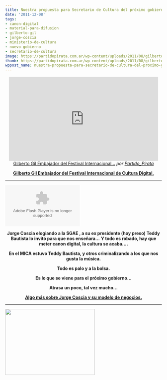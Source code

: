 ```yaml
---
title: Nuestra propuesta para Secretario de Cultura del próximo gobierno....
date: '2011-12-08'
tags:
- canon-digital
- material-para-difusion
- gilberto-gil
- jorge-coscia
- ministerio-de-cultura
- nuevo-gobierno
- secretario-de-cultura
image: https://partidopirata.com.ar/wp-content/uploads/2011/08/gilbertogil.jpg
thumb: https://partidopirata.com.ar/wp-content/uploads/2011/08/gilbertogil-150x150.jpg
wppost_name: nuestra-propuesta-para-secretario-de-cultura-del-proximo-gobierno
---
```


<p style="text-align: center;"><iframe src="http://www.dailymotion.com/embed/video/xmuxbd_gilberto-gilembajador-del-festival-internacional-culturadigital-br-ministro-de-cultura-argentino-no_news" frameborder="0" width="480" height="270"></iframe>
<a href="http://www.dailymotion.com/video/xmuxbd_gilberto-gilembajador-del-festival-internacional-culturadigital-br-ministro-de-cultura-argentino-no_news" target="_blank">Gilberto Gil Embajador del Festival Internacional...</a> <em>por <a href="http://www.dailymotion.com/Partido_Pirata" target="_blank">Partido_Pirata</a></em></p>
<p style="text-align: center;"><strong><a href="http://culturadigital.org.br/2011/11/gilberto-gil-e-o-embaixador-do-festival-internacional-culturadigital-br/" target="_blank">Gilberto Gil Embajador del Festival Internacional de Cultura Digital.</a></strong></p>


<hr />

<object id="player635554" width="240" height="133" classid="clsid:d27cdb6e-ae6d-11cf-96b8-444553540000" codebase="http://download.macromedia.com/pub/shockwave/cabs/flash/swflash.cab#version=6,0,40,0"><param name="AllowScriptAccess" value="always" /><param name="allowFullScreen" value="true" /><param name="wmode" value="transparent" /><param name="src" value="http://www.ivoox.com/playerivoox_ee_635554_1.html" /><param name="allowfullscreen" value="true" /><param name="allowscriptaccess" value="always" /><embed id="player635554" width="240" height="133" type="application/x-shockwave-flash" src="http://www.ivoox.com/playerivoox_ee_635554_1.html" AllowScriptAccess="always" allowFullScreen="true" wmode="transparent" allowfullscreen="true" allowscriptaccess="always" /></object>
<p style="text-align: center;"><strong>Jorge Coscia elogiando a la SGAE , a su ex presidente (hoy preso) Teddy Bautista lo invitó para que nos enseñara...</strong>
<strong> Y todo es robado, hay que meter canon digital, la cultura se acaba....</strong></p>
<p style="text-align: center;"><strong>En el MICA estuvo Teddy Bautista, y otros criminalizando a los que nos gusta la música.</strong></p>
<p style="text-align: center;"><strong>Todo es palo y a la bolsa.</strong></p>
<p style="text-align: center;"><strong>Es lo que se viene para el próximo gobierno...</strong></p>
<p style="text-align: center;"><strong>Atrasa un poco, tal vez mucho...</strong></p>
<p style="text-align: center;"><strong><a href="https://partidopirata.com.ar/872/jorge-coscia-secretario-de-cultura-de-la-nacion-hablando-sobre-cambios-en-el-derecho-de-autor">Algo más sobre Jorge Coscia y su modelo de negocios.</a></strong></p>


<hr />

<a href="https://partidopirata.com.ar/wp-content/uploads/2011/08/gilbertogil.jpg"><img class="aligncenter size-full wp-image-1654" title="gilbertogil" src="https://partidopirata.com.ar/wp-content/uploads/2011/08/gilbertogil.jpg" alt="" width="288" height="212" /></a>
